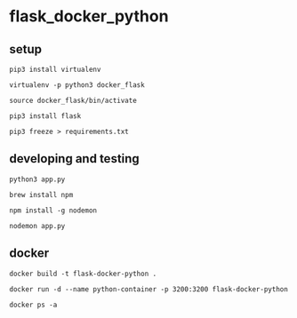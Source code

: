# flask_docker_python

## setup

`pip3 install virtualenv`

`virtualenv -p python3 docker_flask`

`source docker_flask/bin/activate`

`pip3 install flask`

`pip3 freeze > requirements.txt`

## developing and testing

`python3 app.py`       

`brew install npm`

`npm install -g nodemon`

`nodemon app.py`

## docker

`docker build -t flask-docker-python .`

`docker run -d --name python-container -p 3200:3200 flask-docker-python`

`docker ps -a`
